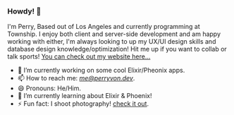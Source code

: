 ### Howdy! 👋

I'm Perry, Based out of Los Angeles and currently programming at Township. I enjoy both client and server-side development and am happy working with either, I'm always looking to up my UX/UI design skills and database design knowledge/optimization! Hit me up if you want to collab or talk sports! [You can check out my website here...](https://www.perryvon.dev/)


- 🔭 I’m currently working on some cool Elixir/Pheonix apps.
- 📫 How to reach me: *me@perryvon.dev*.
- 😄 Pronouns: He/Him.
- 🌱 I’m currently learning about Elixir & Phoenix! 
- ⚡ Fun fact: I shoot photography! [check it out](https://perryvon.com).

<!--
**P-v-R/p-v-r** is a ✨ _special_ ✨ repository because its `README.md` (this file) appears on your GitHub profile.

Here are some ideas to get you started:

- 🔭 I’m currently working on ...
- 🌱 I’m currently learning ...
- 👯 I’m looking to collaborate on ...
- 🤔 I’m looking for help with ...
- 💬 Ask me about ...
- 📫 How to reach me: ...
- 😄 Pronouns: ...
- ⚡ Fun fact: ...
-->
